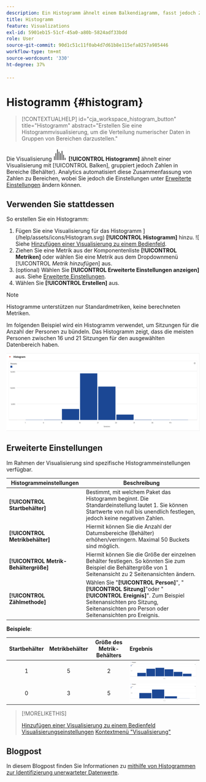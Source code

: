 ```yaml
---
description: Ein Histogramm ähnelt einem Balkendiagramm, fasst jedoch Zahlen zu Bereichen (Behältern) zusammen.
title: Histogramm
feature: Visualizations
exl-id: 5901eb15-51cf-45a0-a80b-5824adf33bdd
role: User
source-git-commit: 90d1c51c11f0ab4d7d61b8e115efa8257a985446
workflow-type: tm+mt
source-wordcount: '330'
ht-degree: 37%

---
```


# Histogramm {#histogram}

<!-- markdownlint-disable MD034 -->

>[!CONTEXTUALHELP]
>id="cja_workspace_histogram_button"
>title="Histogramm"
>abstract="Erstellen Sie eine Histogrammvisualisierung, um die Verteilung numerischer Daten in Gruppen von Bereichen darzustellen."

<!-- markdownlint-enable MD034 -->


Die Visualisierung ![Histogramm](/help/assets/icons/Histogram.svg) **[!UICONTROL Histogramm]** ähnelt einer Visualisierung mit [!UICONTROL Balken], gruppiert jedoch Zahlen in Bereiche (Behälter). Analytics automatisiert diese Zusammenfassung von Zahlen zu Bereichen, wobei Sie jedoch die Einstellungen unter [Erweiterte Einstellungen](#advanced-settings) ändern können.

## Verwenden Sie stattdessen 

So erstellen Sie ein Histogramm:

1. Fügen Sie eine Visualisierung für das Histogramm ](/help/assets/icons/Histogram.svg) **[!UICONTROL Histogramm]** hinzu. ![ Siehe [Hinzufügen einer Visualisierung zu einem Bedienfeld](freeform-analysis-visualizations.md#add-visualizations-to-a-panel).
1. Ziehen Sie eine Metrik aus der Komponentenliste **[!UICONTROL Metriken]** oder wählen Sie eine Metrik aus dem Dropdownmenü [!UICONTROL *Metrik hinzufügen*] aus.
1. (optional) Wählen Sie **[!UICONTROL Erweiterte Einstellungen anzeigen]** aus. Siehe [Erweiterte Einstellungen](#advanced-settings).
1. Wählen Sie **[!UICONTROL Erstellen]** aus.

>[!NOTE]
>
>Histogramme unterstützen nur Standardmetriken, keine berechneten Metriken.

Im folgenden Beispiel wird ein Histogramm verwendet, um Sitzungen für die Anzahl der Personen zu bündeln. Das Histogramm zeigt, dass die meisten Personen zwischen 16 und 21 Sitzungen für den ausgewählten Datenbereich haben.

![](assets/histogram.png)

## Erweiterte Einstellungen

Im Rahmen der Visualisierung sind spezifische Histogrammeinstellungen verfügbar.

| Histogrammeinstellungen | Beschreibung |
|---|---|
| **[!UICONTROL Startbehälter]** | Bestimmt, mit welchem Paket das Histogramm beginnt. Die Standardeinstellung lautet 1. Sie können Startwerte von null bis unendlich festlegen, jedoch keine negativen Zahlen. |
| **[!UICONTROL Metrikbehälter]** | Hiermit können Sie die Anzahl der Datumsbereiche (Behälter) erhöhen/verringern. Maximal 50 Buckets sind möglich. |
| **[!UICONTROL Metrik-Behältergröße]** | Hiermit können Sie die Größe der einzelnen Behälter festlegen. So könnten Sie zum Beispiel die Behältergröße von 1 Seitenansicht zu 2 Seitenansichten ändern. |
| **[!UICONTROL Zählmethode]** | Wählen Sie &quot;**[!UICONTROL Person]**&quot;, &quot;**[!UICONTROL Sitzung]**&quot;oder &quot;**[!UICONTROL Ereignis]**&quot;. Zum Beispiel Seitenansichten pro Sitzung, Seitenansichten pro Person oder Seitenansichten pro Ereignis. |

<!--Russ or Meike - Check Hit Type link above. -->

**Beispiele**:

| Startbehälter | Metrikbehälter | Größe des Metrik-Behälters | Ergebnis |
|:----:|:--:|:--:|:--|
| 1 | 5 | 2 | ![Histogramm, Anfangsbehälter 1, Metrikbehälter 5, Metrikbehälter 2](assets/histogram-1-5-2.png) |
| 0 | 3 | 5 | ![Histogramm, Anfangsbehälter 0, Metrikbehälter 3, Metrikbehälter 5](assets/histogram-0-3-5.png) |

>[!MORELIKETHIS]
>
>[Hinzufügen einer Visualisierung zu einem Bedienfeld](/help/analysis-workspace/visualizations/freeform-analysis-visualizations.md#add-visualizations-to-a-panel)
>[Visualisierungseinstellungen](/help/analysis-workspace/visualizations/freeform-analysis-visualizations.md#settings)
>[Kontextmenü &quot;Visualisierung&quot;](/help/analysis-workspace/visualizations/freeform-analysis-visualizations.md#context-menu)
>


## Blogpost

In diesem Blogpost finden Sie Informationen zu [mithilfe von Histogrammen zur Identifizierung unerwarteter Datenwerte](https://experienceleaguecommunities.adobe.com/t5/adobe-analytics-blogs/using-histograms-to-identify-unexpected-data-values/ba-p/596168).
